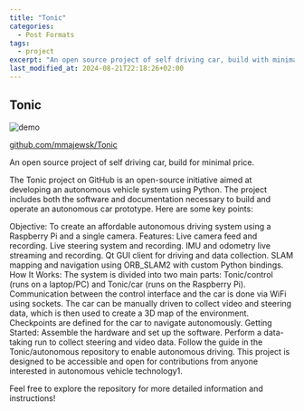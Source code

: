 ```yaml
---
title: "Tonic"
categories:
  - Post Formats
tags:
  - project
excerpt: "An open source project of self driving car, build with minimal hardware."
last_modified_at: 2024-08-21T22:18:26+02:00
---
```


## Tonic 

![demo](https://imgur.com/HAA9xJo.gif)
  
[github.com/mmajewsk/Tonic](https://github.com/mmajewsk/Tonic)

An open source project of self driving car, build for minimal price.

The Tonic project on GitHub is an open-source initiative aimed at developing an autonomous vehicle system using Python. The project includes both the software and documentation necessary to build and operate an autonomous car prototype. Here are some key points:

Objective: To create an affordable autonomous driving system using a Raspberry Pi and a single camera.
Features:
Live camera feed and recording.
Live steering system and recording.
IMU and odometry live streaming and recording.
Qt GUI client for driving and data collection.
SLAM mapping and navigation using ORB_SLAM2 with custom Python bindings.
How It Works:
The system is divided into two main parts: Tonic/control (runs on a laptop/PC) and Tonic/car (runs on the Raspberry Pi).
Communication between the control interface and the car is done via WiFi using sockets.
The car can be manually driven to collect video and steering data, which is then used to create a 3D map of the environment.
Checkpoints are defined for the car to navigate autonomously.
Getting Started:
Assemble the hardware and set up the software.
Perform a data-taking run to collect steering and video data.
Follow the guide in the Tonic/autonomous repository to enable autonomous driving.
This project is designed to be accessible and open for contributions from anyone interested in autonomous vehicle technology1.

Feel free to explore the repository for more detailed information and instructions!